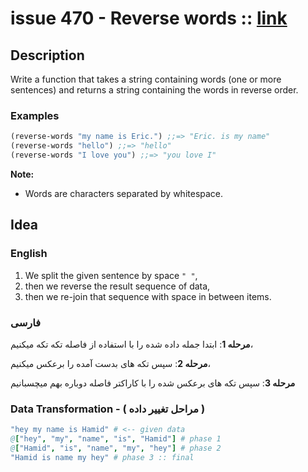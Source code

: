 # issue 470 - Reverse words :: [link](https://ericnormand.me/issues/470)

## Description

Write a function that takes a string containing words (one or more sentences) and returns a string containing the words in reverse order.

### Examples
```clj
(reverse-words "my name is Eric.") ;;=> "Eric. is my name"
(reverse-words "hello") ;;=> "hello"
(reverse-words "I love you") ;;=> "you love I"
```

**Note:** 
- Words are characters separated by whitespace.

## Idea

### English

1. We split the given sentence by space `" "`, 
2. then we reverse the result sequence of data,
3. then we re-join that sequence with space in between items. 

### فارسی

**مرحله 1**:
ابتدا جمله داده شده را با استفاده از فاصله تکه تکه میکنیم، 

**مرحله 2**:
سپس تکه های بدست آمده را برعکس میکنیم، 

**مرحله 3**:
سپس تکه های برعکس شده را با کاراکتر فاصله دوباره بهم میچسبانیم

### Data Transformation - ( مراحل تغییر داده )

```nim
"hey my name is Hamid" # <-- given data
@["hey", "my", "name", "is", "Hamid"] # phase 1
@["Hamid", "is", "name", "my", "hey"] # phase 2
"Hamid is name my hey" # phase 3 :: final
```
